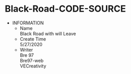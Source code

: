# Black-Road-CODE-SOURCE
+ INFORMATION
    * Name  
        Black Road with will Leave  
    * Create Time  
        5/27/2020  
    * Writer  
        Bre 97  
        Bre97-web  
        VECreativity  
